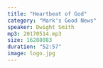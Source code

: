 ```yaml
---
title: "Heartbeat of God"
category: "Mark's Good News"
speaker: Dwight Smith
mp3: 20170514.mp3
size: 16288083
duration: "52:57"
image: logo.jpg
---
```

